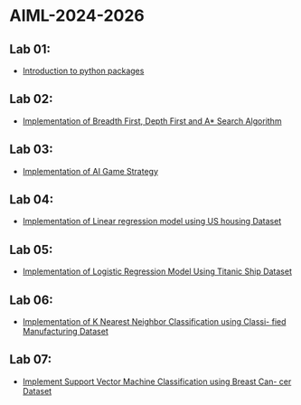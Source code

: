 # AIML-2024-2026
## Lab 01: 
- [Introduction to python packages](https://github.com/Pranay9392/AIML-2024-2026/blob/main/AIML_A1.ipynb)

## Lab 02: 
- [Implementation of Breadth First, Depth First and A* Search
Algorithm](https://github.com/Pranay9392/AIML-2024-2026/commit/088892441acb2eade0ffe3951112374a058bdc49)
## Lab 03: 
- [Implementation of  AI Game Strategy](https://github.com/Pranay9392/AIML-2024-2026/blob/main/AIML_A3.ipynb) 
## Lab 04: 
- [Implementation of Linear regression model using US housing Dataset](https://github.com/Pranay9392/AIML-2024-2026/blob/main/AIML_A4.ipynb)
## Lab 05: 
- [Implementation of Logistic Regression Model Using Titanic Ship Dataset](https://github.com/Pranay9392/AIML-2024-2026/blob/main/AIML_A5.ipynb) 
## Lab 06: 
- [Implementation of  K Nearest Neighbor Classification using Classi-
fied Manufacturing Dataset]() 
## Lab 07: 
- [Implement Support Vector Machine Classification using Breast Can-
cer Dataset]() 


